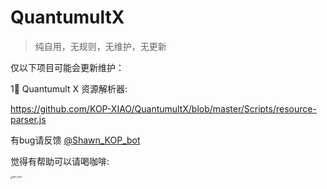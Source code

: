 # QuantumultX
> 纯自用，无规则，无维护，无更新

仅以下项目可能会更新维护：    

1⃣️ Quantumult X 资源解析器:   


https://github.com/KOP-XIAO/QuantumultX/blob/master/Scripts/resource-parser.js



有bug请反馈 [@Shawn_KOP_bot](https://t.me/Shawn_KOP_bot) 



觉得有帮助可以请喝咖啡:



<img src="https://tva1.sinaimg.cn/large/007S8ZIlgy1geiniiv2onj30u00u0wgi.jpg" alt="IMG_5957" style="zoom:23%;" />

